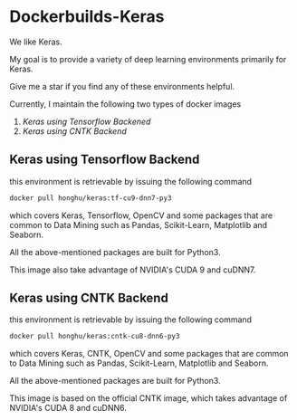 # Dockerbuilds-Keras

We like Keras.

My goal is to provide a variety of deep learning environments primarily for Keras.

Give me a star if you find any of these environments helpful.

Currently, I maintain the following two types of docker images

1. *Keras using Tensorflow Backened* 
2. *Keras using CNTK Backend*

## Keras using Tensorflow Backend
this environment is retrievable by issuing the following command
```bash
docker pull honghu/keras:tf-cu9-dnn7-py3
```
which covers Keras, Tensorflow, OpenCV and some packages that are common to Data Mining such as Pandas, Scikit-Learn, Matplotlib and Seaborn.

All the above-mentioned packages are built for Python3.

This image also take advantage of NVIDIA's CUDA 9 and cuDNN7.

## Keras using CNTK Backend
this environment is retrievable by issuing the following command
```bash
docker pull honghu/keras:cntk-cu8-dnn6-py3
```
which covers Keras, CNTK, OpenCV and some packages that are common to Data Mining such as Pandas, Scikit-Learn, Matplotlib and Seaborn.

All the above-mentioned packages are built for Python3.

This image is based on the official CNTK image, which takes advantage of NVIDIA's CUDA 8 and cuDNN6. 
